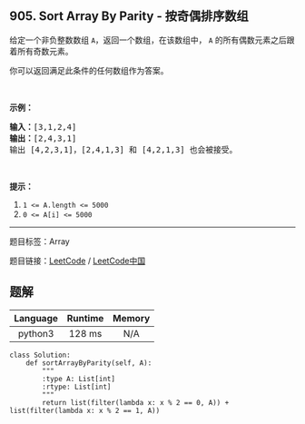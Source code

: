 ## 905. Sort Array By Parity - 按奇偶排序数组

<!--If you want to use the English description, use `question.content` instead-->

<p>给定一个非负整数数组 <code>A</code>，返回一个数组，在该数组中，&nbsp;<code>A</code> 的所有偶数元素之后跟着所有奇数元素。</p>

<p>你可以返回满足此条件的任何数组作为答案。</p>

<p>&nbsp;</p>

<p><strong>示例：</strong></p>

<pre><strong>输入：</strong>[3,1,2,4]
<strong>输出：</strong>[2,4,3,1]
输出 [4,2,3,1]，[2,4,1,3] 和 [4,2,1,3] 也会被接受。
</pre>

<p>&nbsp;</p>

<p><strong>提示：</strong></p>

<ol>
	<li><code>1 &lt;= A.length &lt;= 5000</code></li>
	<li><code>0 &lt;= A[i] &lt;= 5000</code></li>
</ol>



-----

题目标签：Array

题目链接：[LeetCode](https://leetcode.com/problems/sort-array-by-parity/description/)  /  [LeetCode中国](https://leetcode-cn.com/problems/sort-array-by-parity/description/)

## 题解



| Language | Runtime | Memory |
|:---:|:---:|:---:|
| python3  | 128  ms | N/A |

```python3
class Solution:
    def sortArrayByParity(self, A):
        """
        :type A: List[int]
        :rtype: List[int]
        """
        return list(filter(lambda x: x % 2 == 0, A)) + list(filter(lambda x: x % 2 == 1, A))
```
